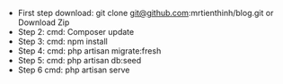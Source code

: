 - First step download:
git clone git@github.com:mrtienthinh/blog.git
or
Download Zip
- Step 2:
cmd: Composer update
- Step 3:
cmd: npm install
- Step 4:
cmd: php artisan migrate:fresh
- Step 5:
cmd: php artisan db:seed
- Step 6
cmd: php artisan serve


